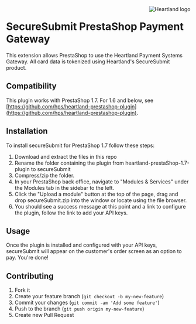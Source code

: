 <a href="http://developer.heartlandpaymentsystems.com" target="_blank">
	<img src="http://developer.heartlandpaymentsystems.com/Resource/Download/sdk-readme-heartland-logo" alt="Heartland logo" title="Heartland" align="right" />
</a>

# SecureSubmit PrestaShop Payment Gateway

This extension allows PrestaShop to use the Heartland Payment Systems Gateway. All card data is tokenized using Heartland's SecureSubmit product.

## Compatibility

This plugin works with PrestaShop 1.7.  For 1.6 and below, see [https://github.com/hps/heartland-prestashop-plugin](https://github.com/hps/heartland-prestashop-plugin).

## Installation

To install secureSubmit for PrestaShop 1.7 follow these steps:
1. Download and extract the files in this repo
2. Rename the folder containing the plugin from heartland-prestaShop-1.7-plugin to secureSubmit
3. Compress/zip the folder.
4. In your PrestaShop back office, navigate to "Modules & Services" under the Modules tab in the sidebar to the left.
5. Click the "Upload a module" button at the top of the page, drag and drop secureSubmit.zip into the window or locate using the file browser.
6. You should see a success message at this point and a link to configure the plugin, follow the link to add your API keys.

## Usage
Once the plugin is installed and configured with your API keys, secureSubmit will appear on the customer's order screen as an option to pay.  You're done!

## Contributing

1. Fork it
2. Create your feature branch (`git checkout -b my-new-feature`)
3. Commit your changes (`git commit -am 'Add some feature'`)
4. Push to the branch (`git push origin my-new-feature`)
5. Create new Pull Request